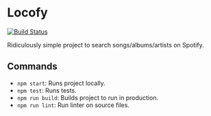 # Locofy

[![Build Status](https://travis-ci.org/eduardo-matos/Locofy.svg?branch=master)](https://travis-ci.org/eduardo-matos/Locofy)

Ridiculously simple project to search songs/albums/artists on Spotify.

## Commands

* `npm start`: Runs project locally.
* `npm test`: Runs tests.
* `npm run build`: Builds project to run in production.
* `npm run lint`: Run linter on source files.
